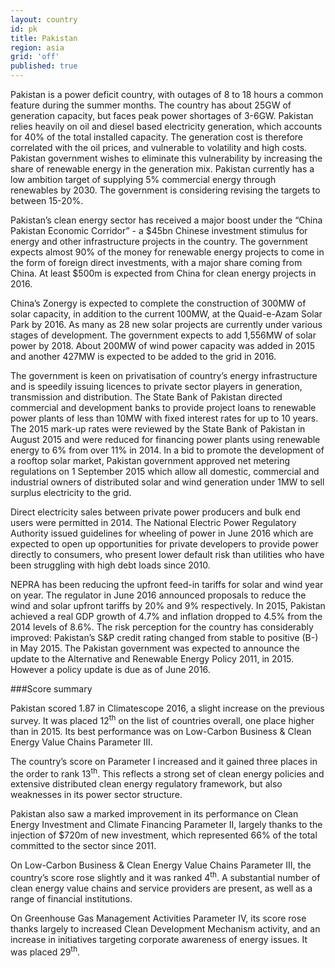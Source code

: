 ```yaml
---
layout: country
id: pk
title: Pakistan
region: asia
grid: 'off'
published: true
---
```

Pakistan is a power deficit country, with outages of 8 to 18 hours a common feature during the summer months. The country has about 25GW of generation capacity, but faces peak power shortages of 3-6GW. 
Pakistan relies heavily on oil and diesel based electricity generation, which accounts for 40% of the total installed capacity. The generation cost is therefore correlated with the oil prices, and vulnerable to volatility and high costs. Pakistan government wishes to eliminate this vulnerability by increasing the share of renewable energy in the generation mix.
Pakistan currently has a low ambition target of supplying 5% commercial energy through renewables by 2030. The government is considering revising the targets to between 15-20%.

Pakistan’s clean energy sector has received a major boost under the “China Pakistan Economic Corridor” - a $45bn Chinese investment stimulus for energy and other infrastructure projects in the country. The government expects almost 90% of the money for renewable energy projects to come in the form of foreign direct investments, with a major share coming from China. At least $500m is expected from China for clean energy projects in 2016. 

China’s Zonergy is expected to complete the construction of 300MW of solar capacity, in addition to the current 100MW, at the Quaid-e-Azam Solar Park by 2016. As many as 28 new solar projects are currently under various stages of development. The government expects to add 1,556MW of solar power by 2018. About 200MW of wind power capacity was added in 2015 and another 427MW is expected to be added to the grid in 2016. 

The government is keen on privatisation of country’s energy infrastructure and is speedily issuing licences to private sector players in generation, transmission and distribution. The State Bank of Pakistan directed commercial and development banks to provide project loans to renewable power plants of less than 10MW with fixed interest rates for up to 10 years. The 2015 mark-up rates were reviewed by the State Bank of Pakistan in August 2015 and were reduced for financing power plants using renewable energy to 6% from over 11% in 2014.
In a bid to promote the development of a rooftop solar market, Pakistan government approved net metering regulations on 1 September 2015 which allow all domestic, commercial and industrial owners of distributed solar and wind generation under 1MW to sell surplus electricity to the grid.

Direct electricity sales between private power producers and bulk end users were permitted in 2014. The National Electric Power Regulatory Authority issued guidelines for wheeling of power in June 2016 which are expected to open up opportunities for private developers to provide power directly to consumers, who present lower default risk than utilities who have been struggling with high debt loads since 2010.

NEPRA has been reducing the upfront feed-in tariffs for solar and wind year on year. The regulator in June 2016 announced proposals to reduce the wind and solar upfront tariffs by 20% and 9% respectively. 
In 2015, Pakistan achieved a real GDP growth of 4.7% and inflation dropped to 4.5% from the 2014 levels of 8.6%. The risk perception for the country has considerably improved: Pakistan’s S&P credit rating changed from stable to positive (B-) in May 2015. 
The Pakistan government was expected to announce the update to the Alternative and Renewable Energy Policy 2011, in 2015. However a policy update is due as of June 2016.


###Score summary

Pakistan scored 1.87 in Climatescope 2016, a slight increase on the previous survey. It was placed 12<sup>th</sup> on the list of countries overall, one place higher than in 2015. Its best performance was on Low-Carbon Business & Clean Energy Value Chains Parameter III. 

The country’s score on Parameter I increased and it gained three places in the order to rank 13<sup>th</sup>. This reflects a strong set of clean energy policies and extensive distributed clean energy regulatory framework, but also weaknesses in its power sector structure.

Pakistan also saw a marked improvement in its performance on Clean Energy Investment and Climate Financing Parameter II, largely thanks to the injection of $720m of new investment, which represented 66% of the total committed to the sector since 2011.

On Low-Carbon Business & Clean Energy Value Chains Parameter III, the country’s score rose slightly and it was ranked 4<sup>th</sup>. A substantial number of clean energy value chains and service providers are present, as well as a range of financial institutions.

On Greenhouse Gas Management Activities Parameter IV, its score rose thanks largely to increased Clean Development Mechanism activity, and an increase in initiatives targeting corporate awareness of energy issues. It was placed 29<sup>th</sup>.
